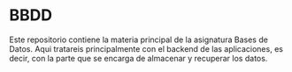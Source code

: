 # BBDD
Este repositorio contiene la materia principal de la asignatura Bases de Datos.
Aqui tratareis principalmente con el backend de las aplicaciones, es decir, con la parte que se encarga de almacenar y recuperar los datos. 
